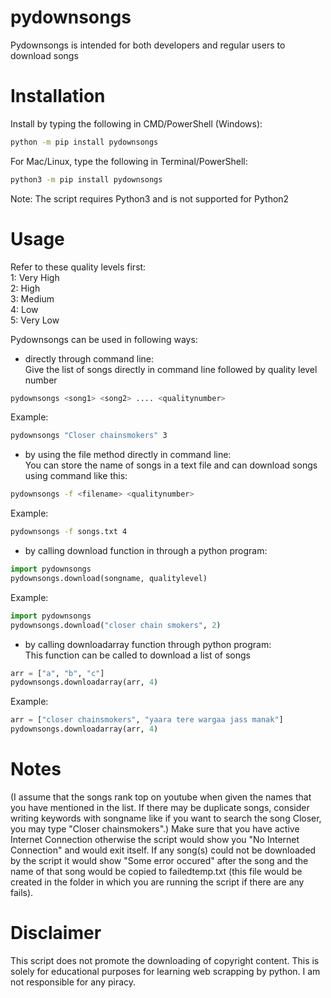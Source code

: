 # pydownsongs
Pydownsongs is intended for both developers and regular users to download songs
# Installation
Install by typing the following in CMD/PowerShell (Windows):  
```bash
python -m pip install pydownsongs
```  
For Mac/Linux, type the following in Terminal/PowerShell:    
```bash
python3 -m pip install pydownsongs
```   
Note: The script requires Python3 and is not supported for Python2
# Usage
Refer to these quality levels first:  
1: Very High  
2: High  
3: Medium  
4: Low   
5: Very Low   
  
Pydownsongs can be used in following ways:  
- directly through command line:  
Give the list of songs directly in command line followed by quality level number    
```bash
pydownsongs <song1> <song2> .... <qualitynumber>
```
Example:   
```bash  
pydownsongs "Closer chainsmokers" 3
```   
- by using the file method directly in command line:   
You can store the name of songs in a text file and can download songs using command like this:   
```bash
pydownsongs -f <filename> <qualitynumber>
```   
Example:   
```bash
pydownsongs -f songs.txt 4
```   
- by calling download function in through a python program:   
```python
import pydownsongs
pydownsongs.download(songname, qualitylevel)
```   
Example:   
```python
import pydownsongs
pydownsongs.download("closer chain smokers", 2)
```  
- by calling downloadarray function through python program:   
This function can be called to download a list of songs   
```python
arr = ["a", "b", "c"]
pydownsongs.downloadarray(arr, 4)
```   
Example:   
```python
arr = ["closer chainsmokers", "yaara tere wargaa jass manak"]
pydownsongs.downloadarray(arr, 4)
```   

# Notes
(I assume that the songs rank top on youtube when given the names that you have mentioned in the list. If there may be duplicate songs, consider writing keywords with songname like if you want to search the song Closer, you may type "Closer chainsmokers".)
Make sure that you have active Internet Connection otherwise the script would show you "No Internet Connection" and would exit itself. If any song(s) could not be downloaded by the script it would show "Some error occured" after the song and the name of that song would be copied to failedtemp.txt (this file would be created in the folder in which you are running the script if there are any fails).

# Disclaimer
This script does not promote the downloading of copyright content. This is solely for educational purposes for learning web scrapping by python. I am not responsible for any piracy.